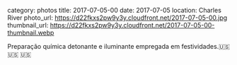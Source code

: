 category: photos 
title: 2017-07-05-00
date: 2017-07-05
location: Charles River
photo_url: https://d22fkxs2pw9y3y.cloudfront.net/2017-07-05-00.jpg
thumbnail_url: https://d22fkxs2pw9y3y.cloudfront.net/2017-07-05-00-thumbnail.webp

Preparação química detonante e iluminante empregada em festividades.🇺🇸 🇺🇸 🇺🇸           